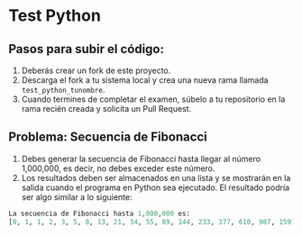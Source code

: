 # Test Python

## Pasos para subir el código:

1. Deberás crear un fork de este proyecto.
2. Descarga el fork a tu sistema local y crea una nueva rama llamada `test_python_tunombre`.
3. Cuando termines de completar el examen, súbelo a tu repositorio en la rama recién creada y solicita un Pull Request.

## Problema: Secuencia de Fibonacci

1. Debes generar la secuencia de Fibonacci hasta llegar al número 1,000,000, es decir, no debes exceder este número.
2. Los resultados deben ser almacenados en una lista y se mostrarán en la salida cuando el programa en Python sea ejecutado. El resultado podría ser algo similar a lo siguiente:

```python
La secuencia de Fibonacci hasta 1,000,000 es:
[0, 1, 1, 2, 3, 5, 8, 13, 21, 34, 55, 89, 144, 233, 377, 610, 987, 1597, 2584, ...]
